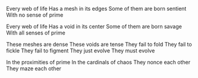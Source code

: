 Every web of life
Has a mesh in its edges
Some of them are born sentient
With no sense of prime

Every web of life
Has a void in its center
Some of them are born savage
With all senses of prime

These meshes are dense
These voids are tense
They fail to fold
They fail to fickle
They fail to figment
They just evolve
They must evolve

In the proximities of prime
In the cardinals of chaos
They nonce each other
They maze each other

